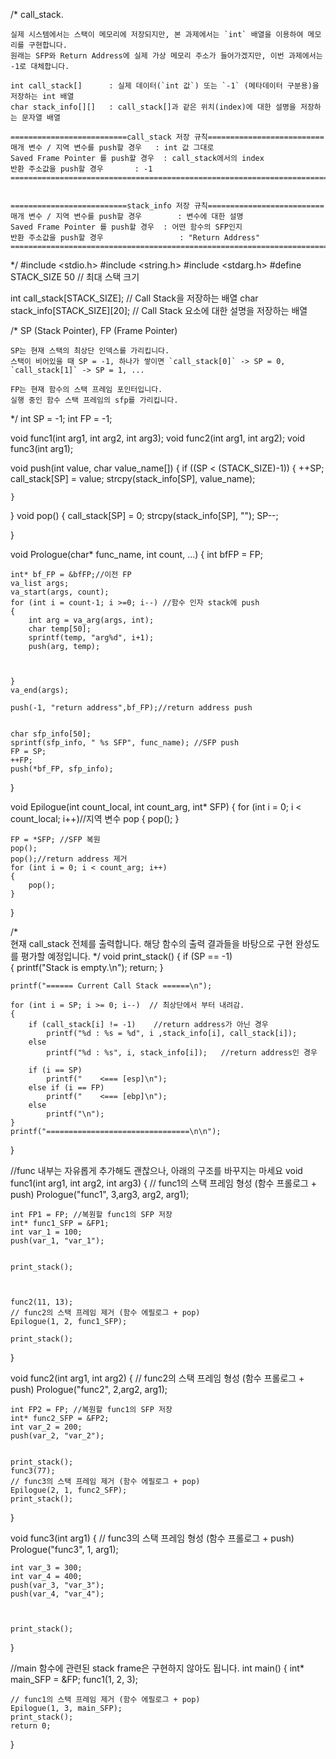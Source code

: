 
/*  call_stack.
    
    실제 시스템에서는 스택이 메모리에 저장되지만, 본 과제에서는 `int` 배열을 이용하여 메모리를 구현합니다.
    원래는 SFP와 Return Address에 실제 가상 메모리 주소가 들어가겠지만, 이번 과제에서는 -1로 대체합니다.
    
    int call_stack[]      : 실제 데이터(`int 값`) 또는 `-1` (메타데이터 구분용)을 저장하는 int 배열 
    char stack_info[][]   : call_stack[]과 같은 위치(index)에 대한 설명을 저장하는 문자열 배열

    ==========================call_stack 저장 규칙==========================
    매개 변수 / 지역 변수를 push할 경우   : int 값 그대로
    Saved Frame Pointer 를 push할 경우  : call_stack에서의 index
    반환 주소값을 push할 경우       : -1
    =======================================================================
    

    ==========================stack_info 저장 규칙==========================
    매개 변수 / 지역 변수를 push할 경우        : 변수에 대한 설명
    Saved Frame Pointer 를 push할 경우  : 어떤 함수의 SFP인지
    반환 주소값을 push할 경우                 : "Return Address"
    ========================================================================
*/
#include <stdio.h>
#include <string.h>
#include <stdarg.h>
#define STACK_SIZE 50 // 최대 스택 크기

int     call_stack[STACK_SIZE];         // Call Stack을 저장하는 배열
char    stack_info[STACK_SIZE][20];     // Call Stack 요소에 대한 설명을 저장하는 배열

/*  SP (Stack Pointer), FP (Frame Pointer)

    SP는 현재 스택의 최상단 인덱스를 가리킵니다.
    스택이 비어있을 때 SP = -1, 하나가 쌓이면 `call_stack[0]` -> SP = 0, `call_stack[1]` -> SP = 1, ...

    FP는 현재 함수의 스택 프레임 포인터입니다.
    실행 중인 함수 스택 프레임의 sfp를 가리킵니다.
*/
int SP = -1; 
int FP = -1;

void func1(int arg1, int arg2, int arg3);
void func2(int arg1, int arg2);
void func3(int arg1);

void push(int value, char value_name[])
{
    if ((SP < (STACK_SIZE)-1))
    {
        ++SP;
        call_stack[SP] = value;
        strcpy(stack_info[SP], value_name);
        

    }

}
void pop()
{
    call_stack[SP] = 0;
    strcpy(stack_info[SP], "");
    SP--;

}

void Prologue(char* func_name, int count, ...)
{
    int bfFP = FP;

    int* bf_FP = &bfFP;//이전 FP
    va_list args;
    va_start(args, count); 
    for (int i = count-1; i >=0; i--) //함수 인자 stack에 push
    {
        int arg = va_arg(args, int);
        char temp[50];
        sprintf(temp, "arg%d", i+1);
        push(arg, temp);



    }
    va_end(args);
   
    push(-1, "return address",bf_FP);//return address push
    

    char sfp_info[50];
    sprintf(sfp_info, " %s SFP", func_name); //SFP push
    FP = SP;
    ++FP;
    push(*bf_FP, sfp_info);

}

void Epilogue(int count_local, int count_arg, int* SFP)
{
    for (int i = 0; i < count_local; i++)//지역 변수 pop
    {
        pop();
    }

    FP = *SFP; //SFP 복원
    pop();
    pop();//return address 제거
    for (int i = 0; i < count_arg; i++)
    {
        pop();
    }
}

/*  
    현재 call_stack 전체를 출력합니다.
    해당 함수의 출력 결과들을 바탕으로 구현 완성도를 평가할 예정입니다.
*/
void print_stack()
{
    if (SP == -1)        
    {
        printf("Stack is empty.\n");
        return;
    }

    printf("====== Current Call Stack ======\n");
    
    for (int i = SP; i >= 0; i--)  // 최상단에서 부터 내려감.
    {
        if (call_stack[i] != -1)    //return address가 아닌 경우
            printf("%d : %s = %d", i ,stack_info[i], call_stack[i]);
        else
            printf("%d : %s", i, stack_info[i]);   //return address인 경우

        if (i == SP)
            printf("    <=== [esp]\n");
        else if (i == FP)
            printf("    <=== [ebp]\n");
        else
            printf("\n");
    }
    printf("================================\n\n");
}


//func 내부는 자유롭게 추가해도 괜찮으나, 아래의 구조를 바꾸지는 마세요
void func1(int arg1, int arg2, int arg3)
{
    // func1의 스택 프레임 형성 (함수 프롤로그 + push)
    Prologue("func1", 3,arg3, arg2, arg1);

 
    int FP1 = FP; //복원할 func1의 SFP 저장
    int* func1_SFP = &FP1;
    int var_1 = 100;
    push(var_1, "var_1");

    
    print_stack();
   


    func2(11, 13);
    // func2의 스택 프레임 제거 (함수 에필로그 + pop)
    Epilogue(1, 2, func1_SFP);

    print_stack();
}


void func2(int arg1, int arg2)
{
    // func2의 스택 프레임 형성 (함수 프롤로그 + push)
    Prologue("func2", 2,arg2, arg1);
 
    int FP2 = FP; //복원할 func1의 SFP 저장
    int* func2_SFP = &FP2;
    int var_2 = 200;
    push(var_2, "var_2");
    
    
    print_stack();
    func3(77);
    // func3의 스택 프레임 제거 (함수 에필로그 + pop)
    Epilogue(2, 1, func2_SFP);
    print_stack();
}


void func3(int arg1)
{
    // func3의 스택 프레임 형성 (함수 프롤로그 + push)
    Prologue("func3", 1, arg1);
    
    int var_3 = 300;
    int var_4 = 400;
    push(var_3, "var_3");
    push(var_4, "var_4");


    
    print_stack();
}


//main 함수에 관련된 stack frame은 구현하지 않아도 됩니다.
int main()
{
    int* main_SFP = &FP;
    func1(1, 2, 3);
    
    // func1의 스택 프레임 제거 (함수 에필로그 + pop)
    Epilogue(1, 3, main_SFP);
    print_stack();
    return 0;
}

